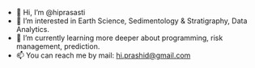- 👋 Hi, I’m @hiprasasti
- 👀 I’m interested in Earth Science, Sedimentology & Stratigraphy, Data Analytics.
- 🌱 I’m currently learning more deeper about programming, risk management, prediction.
- 📫 You can reach me by mail: hi.prashid@gmail.com


